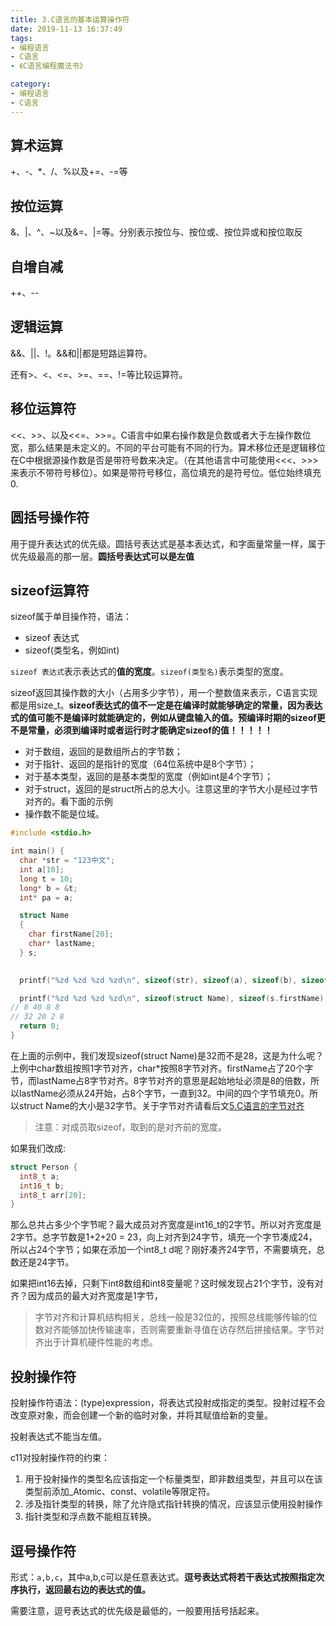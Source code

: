 ```yaml
---
title: 3.C语言的基本运算操作符
date: 2019-11-13 16:37:49
tags:
- 编程语言
- C语言
- 《C语言编程魔法书》

category:
- 编程语言
- C语言
---
```

## 算术运算
+、-、*、/、%以及+=、-=等

## 按位运算
&、|、^、~以及&=、|=等。分别表示按位与、按位或、按位异或和按位取反

## 自增自减
++、--

## 逻辑运算
&&、||、!。&&和||都是短路运算符。

还有>、<、<=、>=、==、!=等比较运算符。

## 移位运算符
<<、>>、以及<<=、>>=。C语言中如果右操作数是负数或者大于左操作数位宽，那么结果是未定义的。不同的平台可能有不同的行为。算术移位还是逻辑移位在C中根据源操作数是否是带符号数来决定。（在其他语言中可能使用<<<、>>>来表示不带符号移位）。如果是带符号移位，高位填充的是符号位。低位始终填充0.

## 圆括号操作符
用于提升表达式的优先级。圆括号表达式是基本表达式，和字面量常量一样，属于优先级最高的那一层。**圆括号表达式可以是左值** 

## sizeof运算符
sizeof属于单目操作符，语法：
* sizeof 表达式
* sizeof(类型名，例如int)

`sizeof 表达式`表示表达式的**值的宽度**。`sizeof(类型名)`表示类型的宽度。

sizeof返回其操作数的大小（占用多少字节），用一个整数值来表示，C语言实现都是用size_t。**sizeof表达式的值不一定是在编译时就能够确定的常量，因为表达式的值可能不是编译时就能确定的，例如从键盘输入的值。预编译时期的sizeof更不是常量，必须到编译时或者运行时才能确定sizeof的值！！！！！**

* 对于数组，返回的是数组所占的字节数；
* 对于指针、返回的是指针的宽度（64位系统中是8个字节）；
* 对于基本类型，返回的是基本类型的宽度（例如int是4个字节）；
* 对于struct，返回的是struct所占的总大小。注意这里的字节大小是经过字节对齐的。看下面的示例
* 操作数不能是位域。

```c
#include <stdio.h>

int main() {
  char *str = "123中文";
  int a[10];
  long t = 10;
  long* b = &t;
  int* pa = a;

  struct Name
  {
    char firstName[20];
    char* lastName;
  } s;
  

  printf("%zd %zd %zd %zd\n", sizeof(str), sizeof(a), sizeof(b), sizeof(pa));

  printf("%zd %zd %zd %zd\n", sizeof(struct Name), sizeof(s.firstName), sizeof(s.aaa), sizeof(s.bbb));
// 8 40 8 8
// 32 20 2 8
  return 0;
}
```

在上面的示例中，我们发现sizeof(struct Name)是32而不是28，这是为什么呢？上例中char数组按照1字节对齐，char*按照8字节对齐。firstName占了20个字节，而lastName占8字节对齐。8字节对齐的意思是起始地址必须是8的倍数，所以lastName必须从24开始，占8个字节，一直到32。中间的四个字节填充0。所以struct Name的大小是32字节。关于字节对齐请看后文[5.C语言的字节对齐](/2019/11/18/5.C语言中的字节对齐和字节填充.html)

> 注意：对成员取sizeof，取到的是对齐前的宽度。

如果我们改成:
```c
struct Person {
  int8_t a;
  int16_t b;
  int8_t arr[20];
}
```
那么总共占多少个字节呢？最大成员对齐宽度是int16_t的2字节。所以对齐宽度是2字节。总字节数是1+2+20 = 23，向上对齐到24字节，填充一个字节凑成24，所以占24个字节；如果在添加一个int8_t d呢？刚好凑齐24字节，不需要填充，总数还是24字节。

如果把int16去掉，只剩下int8数组和int8变量呢？这时候发现占21个字节，没有对齐？因为成员的最大对齐宽度是1字节，

> 字节对齐和计算机结构相关，总线一般是32位的，按照总线能够传输的位数对齐能够加快传输速率，否则需要重新寻值在访存然后拼接结果。字节对齐出于计算机硬件性能的考虑。

## 投射操作符
投射操作符语法：(type)expression，将表达式投射成指定的类型。投射过程不会改变原对象，而会创建一个新的临时对象，并将其赋值给新的变量。

投射表达式不能当左值。

c11对投射操作符的约束：
1. 用于投射操作的类型名应该指定一个标量类型，即非数组类型，并且可以在该类型前添加_Atomic、const、volatile等限定符。
2. 涉及指针类型的转换，除了允许隐式指针转换的情况，应该显示使用投射操作
3. 指针类型和浮点数不能相互转换。

## 逗号操作符
形式：`a,b,c`，其中a,b,c可以是任意表达式。**逗号表达式将若干表达式按照指定次序执行，返回最右边的表达式的值。**

需要注意，逗号表达式的优先级是最低的，一般要用括号括起来。